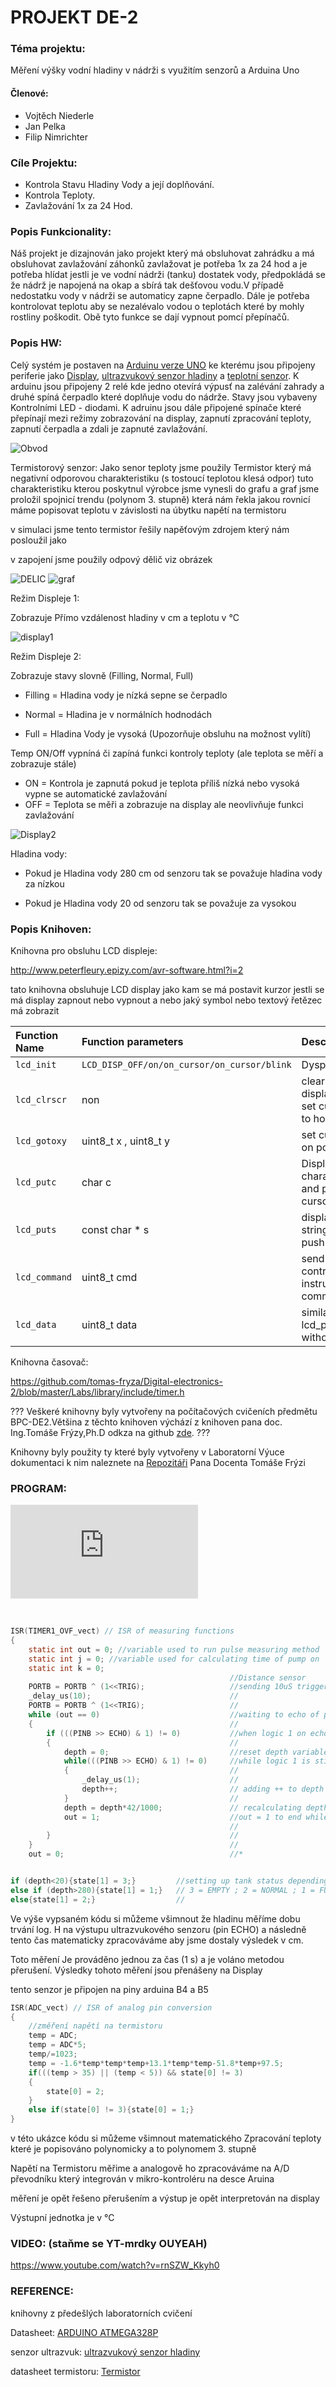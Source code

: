 # PROJEKT DE-2

### Téma projektu:

Měření výšky vodní hladiny v nádrži s využitím senzorů a Arduina Uno

#### Členové:


- Vojtěch Niederle
- Jan Pelka
- Filip Nimrichter



### Cíle Projektu:

- Kontrola Stavu Hladiny Vody a její doplňování.
- Kontrola Teploty.
- Zavlažování 1x za 24 Hod.



### Popis Funkcionality:

Náš projekt je dizajnován jako projekt který má obsluhovat zahrádku a má obsluhovat zavlažování záhonků zavlažovat je potřeba 1x za 24 hod a je potřeba hlídat jestli je ve vodní nádrži (tanku) dostatek vody, předpokládá se že nádrž je napojená na okap a sbírá tak dešťovou vodu.V případě nedostatku vody v nádrži se automaticy zapne čerpadlo. Dále je potřeba kontrolovat teplotu aby se nezalévalo vodou o teplotách které by mohly rostliny poškodit. Obě tyto funkce se dají vypnout pomcí přepínačů.



### Popis HW:

Celý systém je postaven na  [Arduinu verze UNO](https://store.arduino.cc/products/arduino-uno-rev3/) ke kterému jsou připojeny periferie jako [Display](https://www.sparkfun.com/datasheets/LCD/HD44780.pdf), [ultrazvukový senzor hladiny](https://cdn.sparkfun.com/datasheets/Sensors/Proximity/HCSR04.pdf) a [teplotní senzor](https://www.gme.cz/termistor-ntc-b57164k0103k). K arduinu jsou připojeny 2 relé kde jedno otevírá výpusť na zalévání zahrady a druhé spíná čerpadlo které doplňuje vodu do nádrže. Stavy jsou vybaveny Kontrolními LED - diodami. K adruinu jsou dále připojené spínače které přepínají mezi režimy zobrazování na display, zapnutí zpracování teploty, zapnutí čerpadla a zdali je zapnuté zavlažování.

![Obvod](https://github.com/jamo796/DE2-Projekt/blob/main/img/Obvod.jpg)

Termistorový senzor:
Jako senor teploty jsme použily Termistor který má negativní odporovou charakteristiku (s tostoucí teplotou klesá odpor)
tuto charakteristiku kterou poskytnul výrobce jsme vynesli do grafu a graf jsme proložil spojnicí trendu (polynom 3. stupně) 
která nám řekla jakou rovnicí máme popisovat teplotu v závislosti na  úbytku napětí na termistoru

v simulaci jsme tento termistor řešily napěťovým zdrojem který nám posloužil jako 

v zapojení jsme použily odpový dělič viz obrázek

![DELIC](img/DELIC2.jpg) ![graf](https://github.com/jamo796/DE2-Projekt/blob/main/img/GRAF2.jpg)




Režim Displeje 1:

Zobrazuje Přímo vzdálenost hladiny v cm a teplotu v °C

![display1](https://github.com/jamo796/DE2-Projekt/blob/main/img/display1.jpg)



Režim Displeje 2:

Zobrazuje stavy slovně (Filling, Normal, Full)

- Filling = Hladina vody je nízká sepne se čerpadlo

- Normal = Hladina je v normálních hodnodách

- Full = Hladina Vody je vysoká (Upozorňuje obsluhu na možnost vylítí)

Temp ON/Off vypníná či zapíná funkci kontroly teploty (ale teplota se měří a zobrazuje stále)
- ON = Kontrola je zapnutá pokud je teplota příliš nízká nebo vysoká vypne se automatické zavlažování
- OFF = Teplota se měři a zobrazuje na display ale neovlivňuje funkci zavlažování 

![Display2](https://github.com/jamo796/DE2-Projekt/blob/main/img/display2.jpg)



Hladina vody:

- Pokud je Hladina vody 280 cm od senzoru tak se považuje hladina vody za nízkou

- Pokud je Hladina vody 20 od senzoru tak se považuje za vysokou 





### Popis Knihoven:

Knihovna pro obsluhu LCD displeje:

http://www.peterfleury.epizy.com/avr-software.html?i=2

tato knihovna obsluhuje LCD display jako kam se má postavit kurzor jestli se má display zapnout nebo vypnout a nebo jaký symbol nebo textový řetězec má zobrazit

| Function Name | Function parameters | Description | Example |
| :-- | :-- | :-- | :-- |
| `lcd_init` | `LCD_DISP_OFF/on/on_cursor/on_cursor/blink` | Dysplay off | `lcd_init(LCD_DISP_ON_CURSOR_BLINK)` |
| `lcd_clrscr` | non | clear display and set cursor to home | `lcd_clrscr()` |
| `lcd_gotoxy` | uint8_t x , uint8_t y | set curson on position | `lcd_gotoxy(1,1)` |
| `lcd_putc` | char c | Display charakter and push cursor | `lcd_putc("A")` |
| `lcd_puts` | const char * s | display string and push cursor | `lcd_puts("ok")` |
| `lcd_command` | uint8_t cmd | send LCD controller instruction command | |
| `lcd_data` | uint8_t data | similar as lcd_putc(), without LF | |




Knihovna časovač:

https://github.com/tomas-fryza/Digital-electronics-2/blob/master/Labs/library/include/timer.h


???
Veškeré knihovny byly vytvořeny na počítačových cvičeních předmětu BPC-DE2.Většina z těchto knihoven výchází z
knihoven pana
doc. Ing.Tomáše Frýzy,Ph.D odkza na github [zde](https://github.com/tomas-fryza/Digital-electronics-2/).
???

Knihovny byly použity ty které byly vytvořeny v Laboratorní Výuce dokumentaci k nim naleznete na [Repozitáři](https://github.com/tomas-fryza/Digital-electronics-2/) Pana Docenta Tomáše Frýzi 







### PROGRAM:

![Vývojový diagram](https://github.com/jamo796/DE2-Projekt/blob/main/DE2.pdf)


​	

```c
ISR(TIMER1_OVF_vect) // ISR of measuring functions
{
	static int out = 0; //variable used to run pulse measuring method
	static int j = 0; //variable used for calculating time of pump on
    static int k = 0; 
	                                             //Distance sensor
	PORTB = PORTB ^ (1<<TRIG);                   //sending 10uS trigger pulse
	_delay_us(10);                               //
	PORTB = PORTB ^ (1<<TRIG);                   //
	while (out == 0)                             //waiting to echo of pulse
	{                                            //
		if (((PINB >> ECHO) & 1) != 0)           //when logic 1 on echo pin received
		{                                        //
			depth = 0;                           //reset depth variable
			while(((PINB >> ECHO) & 1) != 0)     //while logic 1 is still on pin ECHO
			{                                    //
				_delay_us(1);                    //
				depth++;                         // adding ++ to depth variable every 1uS when echo is still logic 1
			}                                    //
			depth = depth*42/1000;               // recalculating depth from echo pulse width 
			out = 1;                             //out = 1 to end while loop
                                                 //
		}                                        //
	}                                            //
	out = 0;                                     //*


if (depth<20){state[1] = 3;}         //setting up tank status depending on the depth
else if (depth>280){state[1] = 1;}   // 3 = EMPTY ; 2 = NORMAL ; 1 = FULL
else{state[1] = 2;}                  //
```

Ve výše vypsaném kódu si můžeme všimnout že hladinu měříme dobu trvání log. H na výstupu ultrazvukového senzoru (pin ECHO) a následně tento čas matematicky zpracováváme aby jsme dostaly výsledek v cm.

Toto měření Je prováděno jednou za čas (1 s) a je voláno metodou přerušení. Výsledky tohoto měření jsou přenášeny na Display 

tento senzor je připojen na piny arduina B4 a B5





```c
ISR(ADC_vect) // ISR of analog pin conversion
{
    //změření napětí na termistoru
    temp = ADC;
	temp = ADC*5;
    temp/=1023;
    temp = -1.6*temp*temp*temp+13.1*temp*temp-51.8*temp+97.5;
	if(((temp > 35) || (temp < 5)) && state[0] != 3)
	{
		state[0] = 2;
	}
    else if(state[0] != 3){state[0] = 1;} 
}
```

v této ukázce kódu si můžeme všimnout matematického Zpracování teploty které je popisováno polynomicky a to polynomem 3. stupně

Napětí na Termistoru měřime a analogově ho zpracováváme na A/D převodníku který integrován v mikro-kontroléru na desce Aruina  

měření je opět řešeno přerušením a výstup je opět interpretován na display

Výstupní jednotka je v °C 



### VIDEO: (staňme se YT-mrdky OUYEAH)

https://www.youtube.com/watch?v=rnSZW_Kkyh0



### REFERENCE:

knihovny z předešlých laboratorních cvičení

Datasheet: [ARDUINO ATMEGA328P](https://ww1.microchip.com/downloads/en/DeviceDoc/Atmel-7810-Automotive-Microcontrollers-ATmega328P_Datasheet.pdf)

senzor ultrazvuk: [ultrazvukový senzor hladiny](https://cdn.sparkfun.com/datasheets/Sensors/Proximity/HCSR04.pdf)

datasheet termistoru: [Termistor](https://www.gme.cz/termistor-ntc-b57164k0103k)
